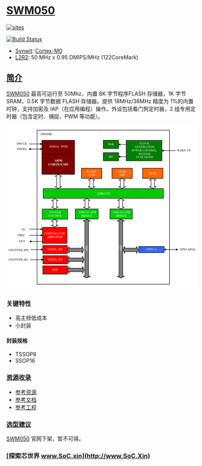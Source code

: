 ﻿# [SWM050](https://github.com/SoCXin/SWM050)

[![sites](http://182.61.61.133/link/resources/SoC.png)](http://www.SoC.Xin)

[![Build Status](https://github.com/SoCXin/SWM050/workflows/src/badge.svg)](https://github.com/SoCXin/SWM050/actions/workflows/src.yml)

* [Synwit](http://www.synwit.cn): [Cortex-M0](https://github.com/SoCXin/Cortex)
* [L2R2](https://github.com/SoCXin/Level): 50 MHz x 0.95 DMIPS/MHz (122CoreMark)

## [简介](https://github.com/SoCXin/SWM050/wiki)

[SWM050](https://github.com/SoCXin/SWM050) 最高可运行至 50Mhz，内置 8K 字节程序FLASH 存储器，1K 字节 SRAM，0.5K 字节数据 FLASH 存储器。提供 18MHz/36MHz 精度为 1%的内置时钟，支持加密及 IAP（在应用编程）操作。外设包括看门狗定时器，2 组专用定时器（包含定时、捕捉、PWM 等功能）。

[![sites](docs/SWM050.png)](https://item.szlcsc.com/113047.html)

### 关键特性

* 高主频低成本
* 小封装

#### 封装规格

* TSSOP8
* SSOP16

### [资源收录](https://github.com/SoCXin)

* [参考资源](src/)
* [参考文档](docs/)
* [参考工程](project/)

### [选型建议](https://github.com/SoCXin)

[SWM050](https://github.com/SoCXin/SWM050) 官网下架，暂不可得。


### [探索芯世界 www.SoC.xin](http://www.SoC.Xin)
